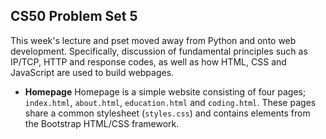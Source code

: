 ## CS50 Problem Set 5
This week's lecture and pset moved away from Python and onto web development.
Specifically, discussion of fundamental principles such as IP/TCP, HTTP and 
response codes, as well as how HTML, CSS and JavaScript are used to build
webpages.

* **Homepage**
Homepage is a simple website consisting of four pages; `index.html`,
`about.html`, `education.html` and `coding.html`. These pages share a 
common stylesheet (`styles.css`) and contains elements from the Bootstrap
HTML/CSS framework.
